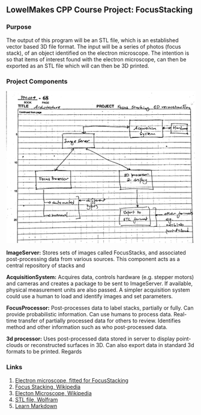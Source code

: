 ## LowelMakes CPP Course Project: FocusStacking

### Purpose
The output of this program will be an STL file, which is an established vector based 3D file format.  The input will be a series of photos (focus stack), of an object identified on the electron microscope.  The intention is so that items of interest found with the electron microscope, can then be exported as an STL file which will can then be 3D printed.

### Project Components

![alt text](https://github.com/LowellMakesCPP/FocusStacking/raw/master/projectdiagram.png "Flowchart by Prakash Manandhar")

__ImageServer:__ Stores sets of images called FocusStacks, and associated post-processing data from various sources. This component acts as a central repository of stacks and 

__AcquisitionSystem:__ Acquires data, controls hardware (e.g. stepper motors) and cameras and creates a package to be sent to ImageServer. If available, physical measurement units are also passed. A simpler acquisition system could use a human to load and identify images and set parameters.

__FocusProcessor:__ Post-processes data to label stacks, partially or fully. Can provide probabilistic information. Can use humans to process data. Real-time transfer of partially processed data for others to review. Identifies method and other information such as who post-processed data.

__3d processor:__ Uses post-processed data stored in server to display point-clouds or reconstructed surfaces in 3D. Can also export data in standard 3d formats to be printed.
Regards


### Links
1. [Electron microscope, fitted for FocusStacking](http://www.savazzi.net/photography/mitutoyo_fs-60.htm)
3. [Focus Stacking, Wikipedia](https://en.wikipedia.org/wiki/Focus_stacking)
3. [Electon Microscope, Wikipedia](https://en.wikipedia.org/wiki/Electron_microscope)
4. [STL file, Wolfram](http://reference.wolfram.com/language/ref/format/STL.html)
5. [Learn Markdown](https://github.com/adam-p/markdown-here/wiki/Markdown-Cheatsheet)
